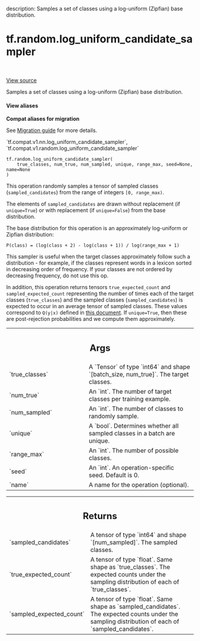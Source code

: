 description: Samples a set of classes using a log-uniform (Zipfian) base distribution.

<div itemscope itemtype="http://developers.google.com/ReferenceObject">
<meta itemprop="name" content="tf.random.log_uniform_candidate_sampler" />
<meta itemprop="path" content="Stable" />
</div>

# tf.random.log_uniform_candidate_sampler

<!-- Insert buttons and diff -->

<table class="tfo-notebook-buttons tfo-api nocontent" align="left">

</table>

<a target="_blank" href="/code/stable/tensorflow/python/ops/candidate_sampling_ops.py">View source</a>



Samples a set of classes using a log-uniform (Zipfian) base distribution.

<section class="expandable">
  <h4 class="showalways">View aliases</h4>
  <p>
<b>Compat aliases for migration</b>
<p>See
<a href="https://www.tensorflow.org/guide/migrate">Migration guide</a> for
more details.</p>
<p>`tf.compat.v1.nn.log_uniform_candidate_sampler`, `tf.compat.v1.random.log_uniform_candidate_sampler`</p>
</p>
</section>

<pre class="devsite-click-to-copy prettyprint lang-py tfo-signature-link">
<code>tf.random.log_uniform_candidate_sampler(
    true_classes, num_true, num_sampled, unique, range_max, seed=None, name=None
)
</code></pre>



<!-- Placeholder for "Used in" -->

This operation randomly samples a tensor of sampled classes
(`sampled_candidates`) from the range of integers `[0, range_max)`.

The elements of `sampled_candidates` are drawn without replacement
(if `unique=True`) or with replacement (if `unique=False`) from
the base distribution.

The base distribution for this operation is an approximately log-uniform
or Zipfian distribution:

`P(class) = (log(class + 2) - log(class + 1)) / log(range_max + 1)`

This sampler is useful when the target classes approximately follow such
a distribution - for example, if the classes represent words in a lexicon
sorted in decreasing order of frequency. If your classes are not ordered by
decreasing frequency, do not use this op.

In addition, this operation returns tensors `true_expected_count`
and `sampled_expected_count` representing the number of times each
of the target classes (`true_classes`) and the sampled
classes (`sampled_candidates`) is expected to occur in an average
tensor of sampled classes.  These values correspond to `Q(y|x)`
defined in [this
document](http://www.tensorflow.org/extras/candidate_sampling.pdf).
If `unique=True`, then these are post-rejection probabilities and we
compute them approximately.

<!-- Tabular view -->
 <table class="responsive fixed orange">
<colgroup><col width="214px"><col></colgroup>
<tr><th colspan="2"><h2 class="add-link">Args</h2></th></tr>

<tr>
<td>
`true_classes`
</td>
<td>
A `Tensor` of type `int64` and shape `[batch_size,
num_true]`. The target classes.
</td>
</tr><tr>
<td>
`num_true`
</td>
<td>
An `int`.  The number of target classes per training example.
</td>
</tr><tr>
<td>
`num_sampled`
</td>
<td>
An `int`.  The number of classes to randomly sample.
</td>
</tr><tr>
<td>
`unique`
</td>
<td>
A `bool`. Determines whether all sampled classes in a batch are
unique.
</td>
</tr><tr>
<td>
`range_max`
</td>
<td>
An `int`. The number of possible classes.
</td>
</tr><tr>
<td>
`seed`
</td>
<td>
An `int`. An operation-specific seed. Default is 0.
</td>
</tr><tr>
<td>
`name`
</td>
<td>
A name for the operation (optional).
</td>
</tr>
</table>



<!-- Tabular view -->
 <table class="responsive fixed orange">
<colgroup><col width="214px"><col></colgroup>
<tr><th colspan="2"><h2 class="add-link">Returns</h2></th></tr>

<tr>
<td>
`sampled_candidates`
</td>
<td>
A tensor of type `int64` and shape `[num_sampled]`.
The sampled classes.
</td>
</tr><tr>
<td>
`true_expected_count`
</td>
<td>
A tensor of type `float`.  Same shape as
`true_classes`. The expected counts under the sampling distribution
of each of `true_classes`.
</td>
</tr><tr>
<td>
`sampled_expected_count`
</td>
<td>
A tensor of type `float`. Same shape as
`sampled_candidates`. The expected counts under the sampling distribution
of each of `sampled_candidates`.
</td>
</tr>
</table>

